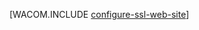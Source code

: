 <properties 
	pageTitle="在 Azure 网站中启用 Web 应用的 HTTPS" 
	description="了解如何使用 Azure 网站启用 SSL。" 
	services="app-service\web" 
	documentationCenter=".net" 
	authors="cephalin" 
	manager="wpickett" 
	editor="jimbe"/>

<tags 
	ms.service="app-service-web" 
	ms.date="07/02/2015" 
	wacn.date="10/03/2015"/>


[WACOM.INCLUDE [configure-ssl-web-site](../includes/configure-ssl-web-site.md)]

<!---HONumber=71-->